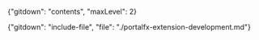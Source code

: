 {"gitdown": "contents", "maxLevel": 2}

{"gitdown": "include-file", "file": "./portalfx-extension-development.md"}
